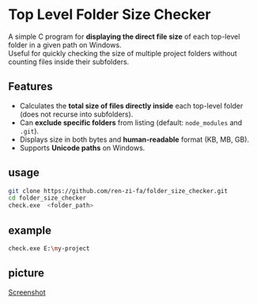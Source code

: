 # Top Level Folder Size Checker

A simple C program for **displaying the direct file size** of each top-level folder in a given path on Windows.  
Useful for quickly checking the size of multiple project folders without counting files inside their subfolders.

## Features

- Calculates the **total size of files directly inside** each top-level folder (does not recurse into subfolders).
- Can **exclude specific folders** from listing (default: `node_modules` and `.git`).
- Displays size in both bytes and **human-readable** format (KB, MB, GB).
- Supports **Unicode paths** on Windows.

## usage

```sh
git clone https://github.com/ren-zi-fa/folder_size_checker.git
cd folder_size_checker
check.exe  <folder_path>
```

## example

```sh
check.exe E:\my-project
```

## picture

[Screenshot](https://github.com/ren-zi-fa/folder_size_checker/blob/main/image.png)
